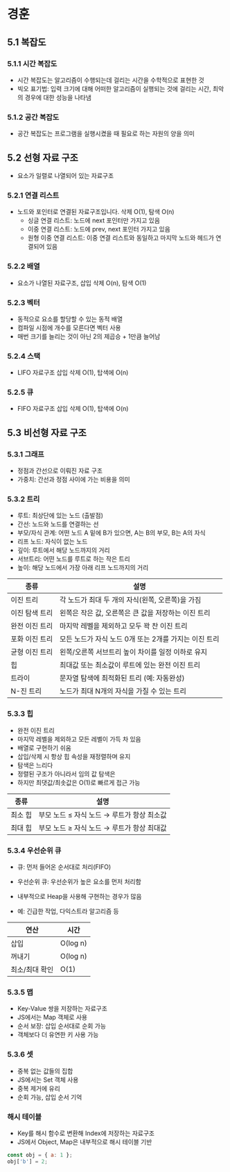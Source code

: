 # 경훈

## 5.1 복잡도
### 5.1.1 시간 복잡도
- 시간 복잡도는 알고리즘이 수행되는데 걸리는 시간을 수학적으로 표현한 것
- 빅오 표기법: 입력 크기에 대해 어떠한 알고리즘이 실행되는 것에 걸리는 시간, 최악의 경우에 대한 성능을 나타냄

### 5.1.2 공간 복잡도
- 공간 복잡도는 프로그램을 실행시켰을 때 필요로 하는 자원의 양을 의미

## 5.2 선형 자료 구조

- 요소가 일렬로 나열되어 있는 자료구조

### 5.2.1 연결 리스트

- 노드와 포인터로 연결된 자료구조입니다. 삭제 O(1), 탐색 O(n)
  - 싱글 연결 리스트: 노드에 next 포인터만 가지고 있음
  - 이중 연결 리스트: 노드에 prev, next 포인터 가지고 있음
  - 원형 이중 연결 리스트: 이중 연결 리스트와 동일하고 마지막 노드와 헤드가 연결되어 있음

### 5.2.2 배열
- 요소가 나열된 자료구조, 삽입 삭제 O(n), 탐색 O(1)

### 5.2.3 벡터
- 동적으로 요소를 할당할 수 있는 동적 배열
- 컴파일 시점에 개수를 모른다면 벡터 사용
- 매번 크기를 늘리는 것이 아닌 2의 제곱승 + 1만큼 늘어남

### 5.2.4 스택
- LIFO 자료구조 삽입 삭제 O(1), 탑색에 O(n)

### 5.2.5 큐
- FIFO 자료구조 삽입 삭제 O(1), 탑색에 O(n)

## 5.3 비선형 자료 구조
### 5.3.1 그래프
- 정점과 간선으로 이뤄진 자료 구조
- 가중치: 간선과 정점 사이에 가는 비용을 의미

### 5.3.2 트리
- 루트: 최상단에 있는 노드 (출발점)
- 간선: 노드와 노드를 연결하는 선
- 부모/자식 관계: 어떤 노드 A 밑에 B가 있으면, A는 B의 부모, B는 A의 자식
- 리프 노드: 자식이 없는 노드
- 깊이: 루트에서 해당 노드까지의 거리
- 서브트리: 어떤 노드를 루트로 하는 작은 트리
- 높이: 해당 노드에서 가장 아래 리프 노드까지의 거리

| 종류                            | 설명                               |
| ----------------------------- | -------------------------------- |
| 이진 트리       | 각 노드가 최대 두 개의 자식(왼쪽, 오른쪽)을 가짐    |
| 이진 탐색 트리            | 왼쪽은 작은 값, 오른쪽은 큰 값을 저장하는 이진 트리   |
| 완전 이진 트리                  | 마지막 레벨을 제외하고 모두 꽉 찬 이진 트리        |
| 포화 이진 트리                  | 모든 노드가 자식 노드 0개 또는 2개를 가지는 이진 트리 |
| 균형 이진 트리 | 왼쪽/오른쪽 서브트리 높이 차이를 일정 이하로 유지     |
| 힙             | 최대값 또는 최소값이 루트에 있는 완전 이진 트리      |
| 트라이                 | 문자열 탐색에 최적화된 트리 (예: 자동완성)        |
| N-진 트리       | 노드가 최대 N개의 자식을 가질 수 있는 트리        |

### 5.3.3 힙

- 완전 이진 트리
- 마지막 레벨을 제외하고 모든 레벨이 가득 차 있음
- 배열로 구현하기 쉬움
- 삽입/삭제 시 항상 힙 속성을 재정렬하며 유지
- 탐색은 느리다
- 정렬된 구조가 아니라서 임의 값 탐색은
- 하지만 최댓값/최솟값은 O(1)로 빠르게 접근 가능

| 종류                  | 설명                         |
| ------------------- | -------------------------- |
| 최소 힙 | 부모 노드 ≤ 자식 노드 → 루트가 항상 최소값 |
| 최대 힙  | 부모 노드 ≥ 자식 노드 → 루트가 항상 최대값 |

### 5.3.4 우선순위 큐
- 큐: 먼저 들어온 순서대로 처리(FIFO)
- 우선순위 큐: 우선순위가 높은 요소를 먼저 처리함

- 내부적으로 Heap을 사용해 구현하는 경우가 많음
- 예: 긴급한 작업, 다익스트라 알고리즘 등

| 연산       | 시간       |
| -------- | -------- |
| 삽입       | O(log n) |
| 꺼내기      | O(log n) |
| 최소/최대 확인 | O(1)     |

### 5.3.5 맵

- Key-Value 쌍을 저장하는 자료구조
- JS에서는 Map 객체로 사용
- 순서 보장: 삽입 순서대로 순회 가능
- 객체보다 더 유연한 키 사용 가능

### 5.3.6 셋

- 중복 없는 값들의 집합
- JS에서는 Set 객체 사용
- 중복 제거에 유리
- 순회 가능, 삽입 순서 기억

### 해시 테이블

- Key를 해시 함수로 변환해 Index에 저장하는 자료구조
- JS에서 Object, Map은 내부적으로 해시 테이블 기반

```js
const obj = { a: 1 };
obj['b'] = 2;
```